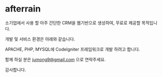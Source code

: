 afterrain
=========


소기업에서 사용 할 아주 간단한 CRM을 웹기반으로 생성하여, 무료로 제공할 목적입니다.

개발 및 서비스 환경은 아래와 같습니다.

APACHE, PHP, MYSQL에 CodeIgniter 프레임워크로 개발 하려고 합니다.

함께 하실 분은 jumong9@gmail.com 으로 연락주세요.

감사합니다.

